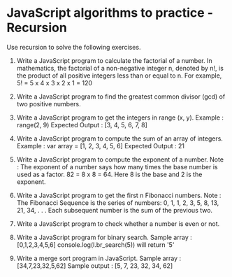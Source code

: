 # JavaScript algorithms to practice - Recursion

Use recursion to solve the following exercises.

1. Write a JavaScript program to calculate the factorial of a number.
   In mathematics, the factorial of a non-negative integer n, denoted by n!, is the product of all positive integers less than or equal to n. For example, 5! = 5 x 4 x 3 x 2 x 1 = 120

2. Write a JavaScript program to find the greatest common divisor (gcd) of two positive numbers.

3. Write a JavaScript program to get the integers in range (x, y).
   Example : range(2, 9)
   Expected Output : [3, 4, 5, 6, 7, 8]

4. Write a JavaScript program to compute the sum of an array of integers.
   Example : var array = [1, 2, 3, 4, 5, 6]
   Expected Output : 21

5. Write a JavaScript program to compute the exponent of a number.
   Note : The exponent of a number says how many times the base number is used as a factor.
   82 = 8 x 8 = 64. Here 8 is the base and 2 is the exponent.

6. Write a JavaScript program to get the first n Fibonacci numbers.
   Note : The Fibonacci Sequence is the series of numbers: 0, 1, 1, 2, 3, 5, 8, 13, 21, 34, . . . Each subsequent number is the sum of the previous two.

7. Write a JavaScript program to check whether a number is even or not.

8. Write a JavaScript program for binary search.
   Sample array : [0,1,2,3,4,5,6]
   console.log(l.br_search(5)) will return '5'

9. Write a merge sort program in JavaScript.
   Sample array : [34,7,23,32,5,62]
   Sample output : [5, 7, 23, 32, 34, 62]
